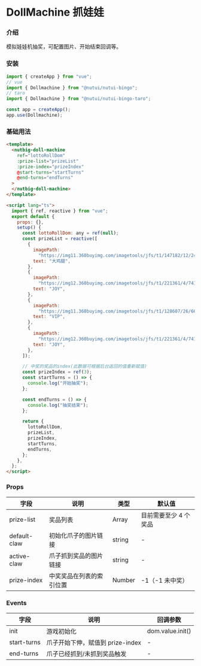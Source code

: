 # DollMachine 抓娃娃

### 介绍

模拟娃娃机抽奖，可配置图片、开始结束回调等。

### 安装

```javascript
import { createApp } from "vue";
// vue
import { Dollmachine } from "@nutui/nutui-bingo";
// taro
import { Dollmachine } from "@nutui/nutui-bingo-taro";

const app = createApp();
app.use(Dollmachine);
```

### 基础用法

```html
<template>
  <nutbig-doll-machine
    ref="lottoRollDom"
    :prize-list="prizeList"
    :prize-index="prizeIndex"
    @start-turns="startTurns"
    @end-turns="endTurns"
  >
  </nutbig-doll-machine>
</template>

<script lang="ts">
  import { ref, reactive } from "vue";
  export default {
    props: {},
    setup() {
      const lottoRollDom: any = ref(null);
      const prizeList = reactive([
        {
          imagePath:
            "https://img11.360buyimg.com/imagetools/jfs/t1/147182/12/2440/6194/5f06cde6Ead240fe8/31082e30a182a5ce.png",
          text: "大鸡腿",
        },
        {
          imagePath:
            "https://img12.360buyimg.com/imagetools/jfs/t1/221361/4/7410/16458/61c9261eE45802396/27b64caa9e7c9bac.png",
          text: "JOY",
        },
        {
          imagePath:
            "https://img11.360buyimg.com/imagetools/jfs/t1/128607/26/6643/6790/5f06cd27E9b5e15f7/7509bc7ce2da66b8.png",
          text: "VIP",
        },
        {
          imagePath:
            "https://img12.360buyimg.com/imagetools/jfs/t1/221361/4/7410/16458/61c9261eE45802396/27b64caa9e7c9bac.png",
          text: "JOY",
        },
      ]);

      // 中奖的奖品的index(此数据可根据后台返回的值重新赋值)
      const prizeIndex = ref(3);
      const startTurns = () => {
        console.log("开始抽奖");
      };

      const endTurns = () => {
        console.log("抽奖结束");
      };

      return {
        lottoRollDom,
        prizeList,
        prizeIndex,
        startTurns,
        endTurns,
      };
    },
  };
</script>
```

### Props

| 字段         | 说明                     | 类型   | 默认值                |
| ------------ | ------------------------ | ------ | --------------------- |
| prize-list   | 奖品列表                 | Array  | 目前需要至少 4 个奖品 |
| default-claw | 初始化爪子的图片链接     | string | -                     |
| active-claw  | 爪子抓到奖品的图片链接   | string | -                     |
| prize-index  | 中奖奖品在列表的索引位置 | Number | -1（-1 未中奖）       |

### Events

| 字段        | 说明                             | 回调参数         |
| ----------- | -------------------------------- | ---------------- |
| init        | 游戏初始化                       | dom.value.init() |
| start-turns | 爪子开始下伸，赋值到 prize-index | -                |
| end-turns   | 爪子已经抓到/未抓到奖品触发      | -                |
